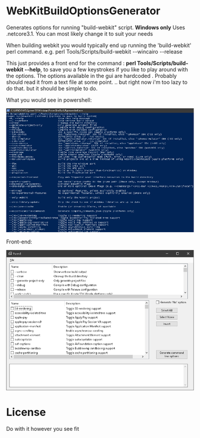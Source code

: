 # WebKitBuildOptionsGenerator
Generates options for running "build-webkit" script. **Windows only**
Uses .netcore3.1. You can most likely change it to suit your needs

When building webkit you would typically end up running the 'build-webkit' perl command. e.g.
perl Tools/Scripts/build-webkit --wincairo --release

This just provides a front end for the command : **perl Tools/Scripts/build-webkit --help**, to save you a few keystrokes if you like to play around with the options.
The options available in the gui are hardcoded . Probably should read it from a text file at some point. .. but right now i'm too lazy to do that. but it should be simple to do.
 
What you would see in powershell:  

![build-webkit --help](https://github.com/marinusmaurice/WebKitBuildOptionsGenerator/blob/main/powershell_build_webkit.png "build-webkit --help")

Front-end:  

![Front-end build-webkit](https://github.com/marinusmaurice/WebKitBuildOptionsGenerator/blob/main/gui_build_webkit.png "Front-end for build-webkit")

# License
Do with it however you see fit
